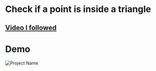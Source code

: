 # Check if a point is inside a triangle

## [Video I followed](https://youtu.be/HYAgJN3x4GA)

# Demo
![Project Name](https://user-images.githubusercontent.com/67017303/217804550-6c54c24e-973d-4890-877c-4097e025dc74.gif)
